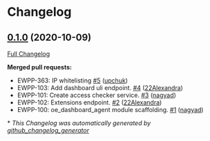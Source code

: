 # Changelog

## [0.1.0](https://github.com/openeuropa/oe_dashboard_agent/tree/0.1.0) (2020-10-09)

[Full Changelog](https://github.com/openeuropa/oe_dashboard_agent/compare/eb7b10fb7ccc8c46d40dceaed2c685177929f4af...0.1.0)

**Merged pull requests:**

- EWPP-363: IP whitelisting [\#5](https://github.com/openeuropa/oe_dashboard_agent/pull/5) ([upchuk](https://github.com/upchuk))
- EWPP-103: Add dashboard uli endpoint. [\#4](https://github.com/openeuropa/oe_dashboard_agent/pull/4) ([22Alexandra](https://github.com/22Alexandra))
- EWPP-101: Create access checker service. [\#3](https://github.com/openeuropa/oe_dashboard_agent/pull/3) ([nagyad](https://github.com/nagyad))
- EWPP-102: Extensions endpoint. [\#2](https://github.com/openeuropa/oe_dashboard_agent/pull/2) ([22Alexandra](https://github.com/22Alexandra))
- EWPP-100: oe\_dashboard\_agent module scaffolding. [\#1](https://github.com/openeuropa/oe_dashboard_agent/pull/1) ([nagyad](https://github.com/nagyad))



\* *This Changelog was automatically generated by [github_changelog_generator](https://github.com/github-changelog-generator/github-changelog-generator)*
